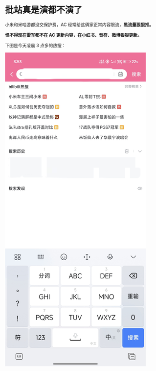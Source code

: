 # 批站真是演都不演了

小米和米哈游都没交保护费，AC 经常给这俩家正常内容限流，**黑流量狠狠推。**

**怪不得现在雷军都不在 AC 更新内容，在小红书、音符、微博狠狠更新。**

下图是今天凌晨 3 点多的热搜：

![](https://raw.githubusercontent.com/bxx-114514/evil-of-bilibili/refs/heads/main/Images/250505/IMG_20250505_074652.jpg)
